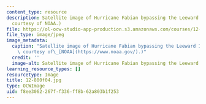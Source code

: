```yaml
---
content_type: resource
description: Satellite image of Hurricane Fabian bypassing the Leeward Islands. (Image
  courtesy of NOAA.)
file: https://ol-ocw-studio-app-production.s3.amazonaws.com/courses/12-800-fluid-dynamics-of-the-atmosphere-and-ocean-fall-2004/f8ee3062267ff336ff8b62a803b1f253_12-800f04.jpg
file_type: image/jpeg
image_metadata:
  caption: "Satellite image of Hurricane Fabian bypassing the Leeward Islands. (Image\
    \ courtesy of\_[NOAA](https://www.noaa.gov/).)"
  credit: ''
  image-alt: Satellite image of Hurricane Fabian bypassing the Leeward Islands.
learning_resource_types: []
resourcetype: Image
title: 12-800f04.jpg
type: OCWImage
uid: f8ee3062-267f-f336-ff8b-62a803b1f253
---
```

